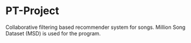 # PT-Project
Collaborative filtering based recommender system for songs. Million Song Dataset (MSD) is used for the program.

